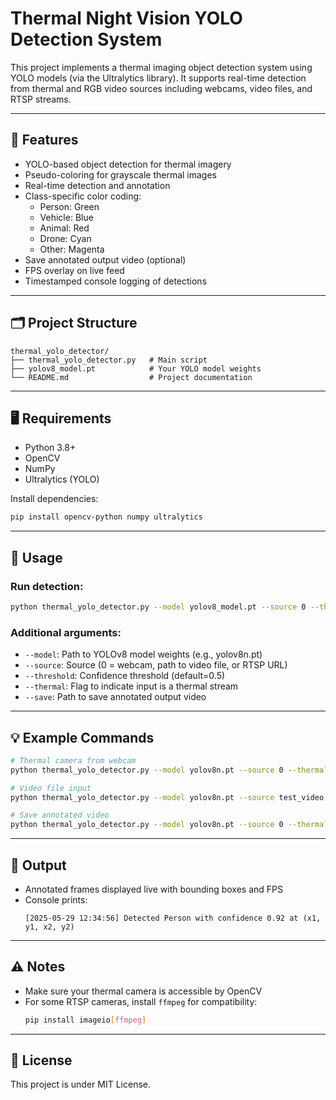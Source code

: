 
# Thermal Night Vision YOLO Detection System

This project implements a thermal imaging object detection system using YOLO models (via the Ultralytics library). It supports real-time detection from thermal and RGB video sources including webcams, video files, and RTSP streams.

---

## 🔧 Features

- YOLO-based object detection for thermal imagery
- Pseudo-coloring for grayscale thermal images
- Real-time detection and annotation
- Class-specific color coding:
  - Person: Green
  - Vehicle: Blue
  - Animal: Red
  - Drone: Cyan
  - Other: Magenta
- Save annotated output video (optional)
- FPS overlay on live feed
- Timestamped console logging of detections

---

## 🗂️ Project Structure

```
thermal_yolo_detector/
├── thermal_yolo_detector.py   # Main script
├── yolov8_model.pt            # Your YOLO model weights
└── README.md                  # Project documentation
```

---

## 🖥️ Requirements

- Python 3.8+
- OpenCV
- NumPy
- Ultralytics (YOLO)

Install dependencies:

```bash
pip install opencv-python numpy ultralytics
```

---

## 🚀 Usage

### Run detection:

```bash
python thermal_yolo_detector.py --model yolov8_model.pt --source 0 --thermal
```

### Additional arguments:

- `--model`: Path to YOLOv8 model weights (e.g., yolov8n.pt)
- `--source`: Source (0 = webcam, path to video file, or RTSP URL)
- `--threshold`: Confidence threshold (default=0.5)
- `--thermal`: Flag to indicate input is a thermal stream
- `--save`: Path to save annotated output video

---

## 💡 Example Commands

```bash
# Thermal camera from webcam
python thermal_yolo_detector.py --model yolov8n.pt --source 0 --thermal

# Video file input
python thermal_yolo_detector.py --model yolov8n.pt --source test_video.mp4

# Save annotated video
python thermal_yolo_detector.py --model yolov8n.pt --source 0 --thermal --save output.avi
```

---

## 📸 Output

- Annotated frames displayed live with bounding boxes and FPS
- Console prints:
  ```
  [2025-05-29 12:34:56] Detected Person with confidence 0.92 at (x1, y1, x2, y2)
  ```

---

## ⚠️ Notes

- Make sure your thermal camera is accessible by OpenCV
- For some RTSP cameras, install `ffmpeg` for compatibility:
  ```bash
  pip install imageio[ffmpeg]
  ```

---

## 📄 License

This project is under MIT License.
